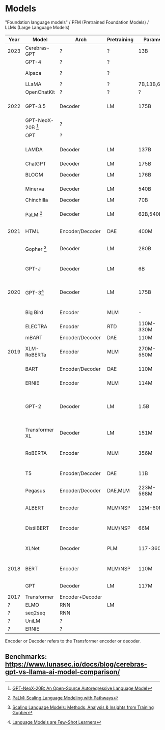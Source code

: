# Models

"Foundation language models" / PFM (Pretrained Foundation Models) / LLMs (Large Language Models)

| Year | Model                   | Arch            | Pretraining | Params     | Applications                              |
| ---- | ----------------------- | --------------- | ----------- | ---------- | ----------------------------------------- |
| 2023 | Cerebras-GPT                   | ?               | ?           | 13B           |                                           | 
|      | GPT-4                   | ?               | ?           |            |                                           |
|      | Alpaca                  | ?               | ?           |            | Instruction-following                     |
|      | LLaMA                   | ?               | ?           | 7B,13B,65B | ?                                         |
|      | OpenChatKit             | ?               | ?           | ?          | ?                                         |
| 2022 | GPT-3.5                 | Decoder         | LM          | 175B       | Code generation, dialog                   |
|      | GPT-NeoX-20B [^gptneox] | ?               |             |            |                                           |
|      | OPT                     | ?               |             |            |                                           |
|      | LAMDA                   | Decoder         | LM          | 137B       | General language modelling                |
|      | ChatGPT                 | Decoder         | LM          | 175B       | Dialog                                    |
|      | BLOOM                   | Decoder         | LM          | 176B       | Code generation                           |
|      | Minerva                 | Decoder         | LM          | 540B       | Mathematical reasoning                    |
|      | Chinchilla              | Decoder         | LM          | 70B        | Dialog                                    |
|      | PaLM [^palm]            | Decoder         | LM          | 62B,540B   | (general language tasks)                  |
| 2021 | HTML                    | Encoder/Decoder | DAE         | 400M       | HTML prompting                            |
|      | Gopher [^gopher]        | Decoder         | LM          | 280B       | General language modelling                |
|      | GPT-J        | Decoder         | LM          | 6B       | General language modelling                | 
| 2020 | GPT-3[^gpt3]            | Decoder         | LM          | 175B       | Code generation, audio generation         |
|      | Big Bird                | Encoder         | MLM         | -          | Longer sequence                           |
|      | ELECTRA                 | Encoder         | RTD         | 110M-330M  | Longer sequence                           |
|      | mBART                   | Encoder/Decoder | DAE         | 110M       | Translation                               |
| 2019 | XLM-RoBERTa             | Encoder         | MLM         | 270M-550M  | Translation, cross-lingual tasks          |
|      | BART                    | Encoder/Decoder | DAE         | 110M       | Text generation                           |
|      | ERNIE                   | Encoder         | MLM         | 114M       | Entity recognition                        |
|      | GPT-2                   | Decoder         | LM          | 1.5B       | Text generation, (general language tasks) |
|      | Transformer XL          | Decoder         | LM          | 151M       | (general language tasks)                  |
|      | RoBERTA                 | Encoder         | MLM         | 356M       | Language understading, QA                 |
|      | T5                      | Encoder/Decoder | DAE         | 11B        | MT, QA, abstractive summarisation         |
|      | Pegasus                 | Encoder/Decoder | DAE,MLM     | 223M-568M  | Summarisation                             |
|      | ALBERT                  | Encoder         | MLM/NSP     | 12M-60M    | Language understading, QA                 |
|      | DistilBERT              | Encoder         | MLM/NSP     | 66M        | Language understading, QA                 |
|      | XLNet                   | Decoder         | PLM         | 117-360M   | (general language tasks)                  |
| 2018 | BERT                    | Encoder         | MLM/NSP     | 110M       | Language understading, QA                 |
|      | GPT                     | Decoder         | LM          | 117M       | Text generation                           |
| 2017 | Transformer             | Encoder+Decoder |             |            |
| ?    | ELMO                    | RNN             | LM          |            |
| ?    | seq2seq                 | RNN             |             |            |
| ?    | UniLM                   | ?               |             |            |
| ?    | ERNIE                   | ?               |             |            |

Encoder or Decoder refers to the Transformer encoder or decoder.

Benchmarks: https://www.lunasec.io/docs/blog/cerebras-gpt-vs-llama-ai-model-comparison/
---

[^gptneox]: [GPT-NeoX-20B: An Open-Source Autoregressive Language Model](https://arxiv.org/abs/2204.06745)
[^palm]: [PaLM: Scaling Language Modeling with Pathways](https://arxiv.org/abs/2204.02311)
[^gopher]: [Scaling Language Models: Methods, Analysis & Insights from Training Gopher](https://arxiv.org/abs/2112.11446)
[^gpt3]: [Language Models are Few-Shot Learners](https://arxiv.org/abs/2005.14165)
